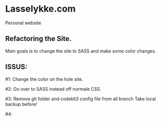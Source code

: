 # Lasselykke.com
Personal website


## Refactoring the Site. 
Main goals is to change the site to SASS and make some color changes. 

## ISSUS: 
#1: 
Change the color on the hole site. 

#2: 
Go over to SASS instead off normale CSS. 

#3: 
Remove git folder and codekit3 config file from all branch
Take local backup before! 

#4: 

